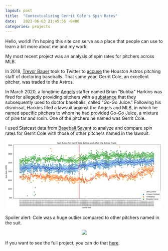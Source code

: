 ```yaml
---
layout: post
title:  "Contextualizing Gerrit Cole's Spin Rates"
date:   2021-06-03 21:45:56 -0400
categories: projects
---
```


Hello, world! I'm hoping this site can serve as a place that people can use to learn a bit more about me and my work.

My most recent project was an analysis of spin rates for pitchers across MLB. 

In 2018, [Trevor Bauer](https://www.baseball-reference.com/players/b/bauertr01.shtml) took to Twitter to [accuse](https://twitter.com/BauerOutage/status/991339034034233344) the Houston Astros pitching staff of doctoring baseballs. That same year, Gerrit Cole, an excellent pitcher, was traded to the Astros.

In March 2020, a longtime [Angels](https://www.mlb.com/angels) staffer named Brian "Bubba" Harkins was fired for allegedly providing pitchers with a [substance](https://www.latimes.com/sports/angels/story/2020-03-06/angels-employee-bubba-harkins-sold-homemade-substance-pitchers-applied-to-baseballs) that they subsequently used to doctor baseballs, called "Go-Go Juice." Following his dismissal, Harkins filed a lawsuit against the Angels and MLB, in which he named specific pitchers to whom he had provided Go-Go Juice, a mixture of pine tar and rosin. One of the pitchers he named was Gerrit Cole.

I used Statcast data from [Baseball Savant](https://baseballsavant.mlb.com/statcast_search) to analyze and compare spin rates for Gerrit Cole with those of other pitchers named in the lawsuit. 

<p align="center">
  <img src="/docs/media/cole-spin-rates.jpg">
</p>

Spoiler alert: Cole was a huge outlier compared to other pitchers named in the suit. 

<p align="center">
  <img src="krishyfishy.github.io/docs/media/cole-comp.jpg">
</p>

If you want to see the full project, you can do that [here](https://github.com/krishyfishy/baseball/blob/main/spin_rate_investigation.ipynb). 

